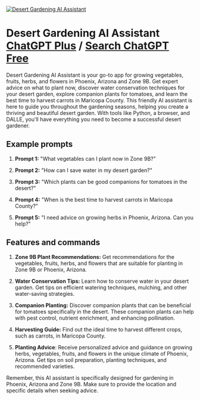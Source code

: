
[![Desert Gardening AI Assistant](https://files.oaiusercontent.com/file-LXCtYu3OpLNkn1RyZ3drFqUm?se=2123-10-17T00%3A56%3A39Z&sp=r&sv=2021-08-06&sr=b&rscc=max-age%3D31536000%2C%20immutable&rscd=attachment%3B%20filename%3D868b484a-c729-46c0-b937-5f090a66c27d.png&sig=NC21OZa%2BeURKcfPky5dq5Ad9xK0SyqLVbz%2BDkWLTfAs%3D)](https://chat.openai.com/g/g-hLH6x182X-desert-gardening-ai-assistant)

# Desert Gardening AI Assistant [ChatGPT Plus](https://chat.openai.com/g/g-hLH6x182X-desert-gardening-ai-assistant) / [Search ChatGPT Free](https://gptcall.net/index.html#/?search=Desert%20Gardening%20AI%20Assistant)

Desert Gardening AI Assistant is your go-to app for growing vegetables, fruits, herbs, and flowers in Phoenix, Arizona and Zone 9B. Get expert advice on what to plant now, discover water conservation techniques for your desert garden, explore companion plants for tomatoes, and learn the best time to harvest carrots in Maricopa County. This friendly AI assistant is here to guide you throughout the gardening seasons, helping you create a thriving and beautiful desert garden. With tools like Python, a browser, and DALLE, you'll have everything you need to become a successful desert gardener.

## Example prompts

1. **Prompt 1:** "What vegetables can I plant now in Zone 9B?"

2. **Prompt 2:** "How can I save water in my desert garden?"

3. **Prompt 3:** "Which plants can be good companions for tomatoes in the desert?"

4. **Prompt 4:** "When is the best time to harvest carrots in Maricopa County?"

5. **Prompt 5:** "I need advice on growing herbs in Phoenix, Arizona. Can you help?"

## Features and commands

1. **Zone 9B Plant Recommendations:** Get recommendations for the vegetables, fruits, herbs, and flowers that are suitable for planting in Zone 9B or Phoenix, Arizona.

2. **Water Conservation Tips:** Learn how to conserve water in your desert garden. Get tips on efficient watering techniques, mulching, and other water-saving strategies.

3. **Companion Planting:** Discover companion plants that can be beneficial for tomatoes specifically in the desert. These companion plants can help with pest control, nutrient enrichment, and enhancing pollination.

4. **Harvesting Guide:** Find out the ideal time to harvest different crops, such as carrots, in Maricopa County. 

5. **Planting Advice**: Receive personalized advice and guidance on growing herbs, vegetables, fruits, and flowers in the unique climate of Phoenix, Arizona. Get tips on soil preparation, planting techniques, and recommended varieties.

Remember, this AI assistant is specifically designed for gardening in Phoenix, Arizona and Zone 9B. Make sure to provide the location and specific details when seeking advice.


